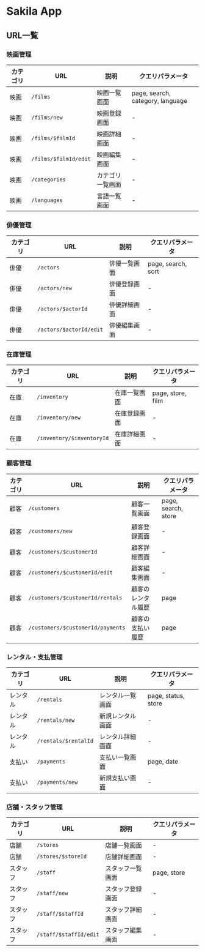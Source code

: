 # Sakila App

## URL一覧

### 映画管理

| カテゴリ | URL                   | 説明             | クエリパラメータ                 |
| -------- | --------------------- | ---------------- | -------------------------------- |
| 映画     | `/films`              | 映画一覧画面     | page, search, category, language |
| 映画     | `/films/new`          | 映画登録画面     | -                                |
| 映画     | `/films/$filmId`      | 映画詳細画面     | -                                |
| 映画     | `/films/$filmId/edit` | 映画編集画面     | -                                |
| 映画     | `/categories`         | カテゴリ一覧画面 | -                                |
| 映画     | `/languages`          | 言語一覧画面     | -                                |

### 俳優管理

| カテゴリ | URL                     | 説明         | クエリパラメータ   |
| -------- | ----------------------- | ------------ | ------------------ |
| 俳優     | `/actors`               | 俳優一覧画面 | page, search, sort |
| 俳優     | `/actors/new`           | 俳優登録画面 | -                  |
| 俳優     | `/actors/$actorId`      | 俳優詳細画面 | -                  |
| 俳優     | `/actors/$actorId/edit` | 俳優編集画面 | -                  |

### 在庫管理

| カテゴリ | URL                       | 説明         | クエリパラメータ  |
| -------- | ------------------------- | ------------ | ----------------- |
| 在庫     | `/inventory`              | 在庫一覧画面 | page, store, film |
| 在庫     | `/inventory/new`          | 在庫登録画面 | -                 |
| 在庫     | `/inventory/$inventoryId` | 在庫詳細画面 | -                 |

### 顧客管理

| カテゴリ | URL                               | 説明               | クエリパラメータ    |
| -------- | --------------------------------- | ------------------ | ------------------- |
| 顧客     | `/customers`                      | 顧客一覧画面       | page, search, store |
| 顧客     | `/customers/new`                  | 顧客登録画面       | -                   |
| 顧客     | `/customers/$customerId`          | 顧客詳細画面       | -                   |
| 顧客     | `/customers/$customerId/edit`     | 顧客編集画面       | -                   |
| 顧客     | `/customers/$customerId/rentals`  | 顧客のレンタル履歴 | page                |
| 顧客     | `/customers/$customerId/payments` | 顧客の支払い履歴   | page                |

### レンタル・支払管理

| カテゴリ | URL                  | 説明             | クエリパラメータ    |
| -------- | -------------------- | ---------------- | ------------------- |
| レンタル | `/rentals`           | レンタル一覧画面 | page, status, store |
| レンタル | `/rentals/new`       | 新規レンタル画面 | -                   |
| レンタル | `/rentals/$rentalId` | レンタル詳細画面 | -                   |
| 支払い   | `/payments`          | 支払い一覧画面   | page, date          |
| 支払い   | `/payments/new`      | 新規支払い画面   | -                   |

### 店舗・スタッフ管理

| カテゴリ | URL                    | 説明             | クエリパラメータ |
| -------- | ---------------------- | ---------------- | ---------------- |
| 店舗     | `/stores`              | 店舗一覧画面     | -                |
| 店舗     | `/stores/$storeId`     | 店舗詳細画面     | -                |
| スタッフ | `/staff`               | スタッフ一覧画面 | page, store      |
| スタッフ | `/staff/new`           | スタッフ登録画面 | -                |
| スタッフ | `/staff/$staffId`      | スタッフ詳細画面 | -                |
| スタッフ | `/staff/$staffId/edit` | スタッフ編集画面 | -                |
